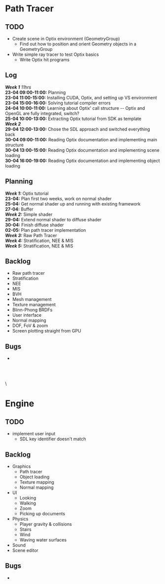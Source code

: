 # Path Tracer
## TODO
 - Create scene in Optix environment (GeometryGroup)  
	- Find out how to position and orient Geometry objects in a GeometryGroup  
 - Write simple ray tracer to test Optix basics  
	- Write Optix hit programs  

## Log
***Week 1*** *11hrs*  
**23-04 09:00-11:00:** Planning  
**23-04 11:00-15:00:** Installing CUDA, Optix, and setting up VS environment  
**23-04 15:00-16:00:** Solving tutorial compiler errors  
**24-04 10:00-11:00:** Learning about Optix' call structure -- Optix and OpenGL are fully integrated, switch?  
**25-04 10:00-13:00:** Extracting Optix tutorial from SDK as template  
***Week 2***  
**29-04 12:00-13:00:** Chose the SDL approach and switched everything back  
**30-04 09:00-11:00:** Reading Optix documentation and implementing main structure  
**30-04 13:00-15:00:** Reading Optix documentation and implementing scene loading  
**30-04 16:00-19:00:** Reading Optix documentation and implementing object loading  

## Planning
***Week 1:*** Optix tutorial  
**23-04:** Plan first two weeks, work on normal shader  
**25-04:** Get normal shader up and running with existing framework  
**27-04:** Buffer  
***Week 2:*** Simple shader  
**29-04:** Extend normal shader to diffuse shader  
**30-04:** Finish diffuse shader  
**02-05:** Plan path tracer implementation  
***Week 3:*** Raw Path Tracer  
***Week 4:*** Stratification, NEE & MIS  
***Week 5:*** Stratification, NEE & MIS  

## Backlog
 - Raw path tracer  
 - Stratification  
 - NEE  
 - MIS  
 - BVH  
 - Mesh management  
 - Texture management  
 - Blinn-Phong BRDFs  
 - User interface  
 - Normal mapping  
 - DOF, FoV & zoom  
 - Screen plotting straight from GPU

## Bugs
 -

\
\
\
\

# Engine
## TODO
 - implement user input
	- SDL key identifier doesn't match

## Backlog
 - Graphics  
	- Path tracer  
	- Object loading  
	- Texture mapping  
	- Normal mapping  
 - UI  
	- Looking  
	- Walking  
	- Zoom  
	- Picking up documents  
 - Physics  
	- Player gravity & collisions  
	- Stairs  
	- Wind  
	- Waving water surfaces  
 - Sound  
 - Scene editor  

## Bugs
 - 
